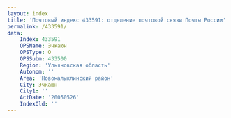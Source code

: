 ```yaml
---
layout: index
title: 'Почтовый индекс 433591: отделение почтовой связи Почты России'
permalink: /433591/
data:
    Index: 433591
    OPSName: Эчкаюн
    OPSType: О
    OPSSubm: 433500
    Region: 'Ульяновская область'
    Autonom: ''
    Area: 'Новомалыклинский район'
    City: Эчкаюн
    City1: ''
    ActDate: '20050526'
    IndexOld: ''
---
```

